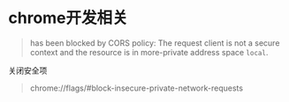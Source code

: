 # chrome开发相关

> has been blocked by CORS policy: The request client is not a secure context and the resource is in more-private address space `local`.

关闭安全项

> chrome://flags/#block-insecure-private-network-requests
